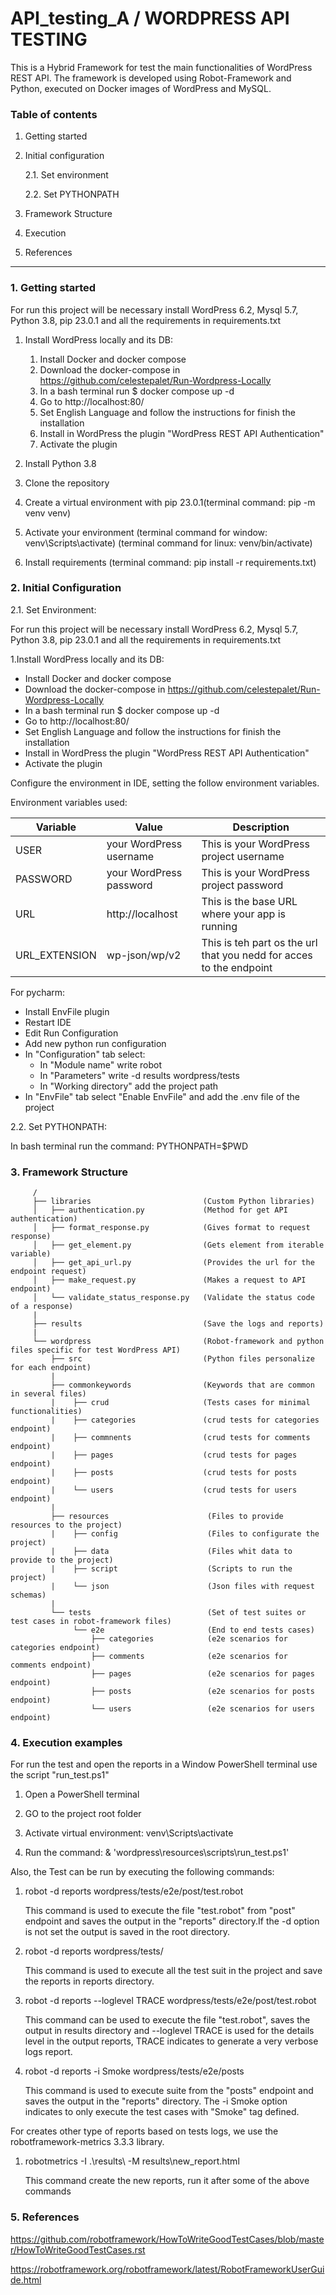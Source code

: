 # API_testing_A / WORDPRESS API TESTING

This is a Hybrid Framework for test the main functionalities of WordPress REST API. The framework is developed using Robot-Framework and Python, executed on Docker images of WordPress and MySQL.

### Table of contents

1. Getting started
2. Initial configuration

    2.1. Set environment

    2.2. Set PYTHONPATH
3. Framework Structure
4. Execution
5. References

------------------------
### 1. Getting started

For run this project will be necessary install WordPress 6.2, Mysql 5.7, Python 3.8, pip 23.0.1 and all the requirements in requirements.txt
1. Install WordPress locally and its DB:

   1. Install Docker and docker compose 
   2. Download the docker-compose in https://github.com/celestepalet/Run-Wordpress-Locally
   3. In a bash terminal run $ docker compose up -d 
   4. Go to http://localhost:80/
   5. Set English Language and follow the instructions for finish the installation 
   6. Install in WordPress the plugin "WordPress REST API Authentication"
   7. Activate the plugin
   
2. Install Python 3.8
3. Clone the repository
3. Create a virtual environment with pip 23.0.1(terminal command: pip -m venv venv)
4. Activate your environment (terminal command for window: venv\Scripts\activate) (terminal command for linux: venv/bin/activate)
5. Install requirements (terminal command: pip install -r requirements.txt)


### 2. Initial Configuration


2.1. Set Environment:

For run this project will be necessary install WordPress 6.2, Mysql 5.7, Python 3.8, pip 23.0.1 and all the requirements in requirements.txt
        
1.Install WordPress locally and its DB:
  - Install Docker and docker compose 
  - Download the docker-compose in https://github.com/celestepalet/Run-Wordpress-Locally
  - In a bash terminal run $ docker compose up -d
  - Go to http://localhost:80/ 
  - Set English Language and follow the instructions for finish the installation
  - Install in WordPress the plugin "WordPress REST API Authentication"
  - Activate the plugin


Configure the environment in IDE, setting the follow environment variables.

Environment variables used:

| Variable | Value                   | Description                                                         |
|---------|-------------------------|---------------------------------------------------------------------|
| USER    | your WordPress username | This is your WordPress project username                             |
| PASSWORD | your WordPress password | This is your WordPress project password                             |
| URL     | http://localhost        | This is the base URL where your app is running                      |
| URL_EXTENSION| wp-json/wp/v2           | This is teh part os the url that you nedd for acces to the endpoint |

For pycharm:

  - Install EnvFile plugin
  - Restart IDE
  - Edit Run Configuration
  - Add new python run configuration
  - In "Configuration" tab select: 
    - In "Module name" write robot
    - In "Parameters" write -d results wordpress/tests
    - In "Working directory" add the project path
  - In "EnvFile" tab select "Enable EnvFile" and add the .env file of the project
        
2.2. Set PYTHONPATH:

In bash terminal run the command: PYTHONPATH=$PWD


### 3. Framework Structure

         /
         ├── libraries                         (Custom Python libraries)
         │   ├── authentication.py             (Method for get API authentication)
         │   ├── format_response.py            (Gives format to request response)
         │   ├── get_element.py                (Gets element from iterable variable)
         │   ├── get_api_url.py                (Provides the url for the endpoint request)
         │   ├── make_request.py               (Makes a request to API endpoint)
         │   └── validate_status_response.py   (Validate the status code of a response)
         |
         ├── results                           (Save the logs and reports)
         |
         └── wordpress                         (Robot-framework and python files specific for test WordPress API)
             ├── src                           (Python files personalize for each endpoint)
             |
             ├── commonkeywords                (Keywords that are common in several files)
             |    ├── crud                     (Tests cases for minimal functionalities)
             |    ├── categories               (crud tests for categories endpoint)   
             |    ├── commnents                (crud tests for comments endpoint)   
             |    ├── pages                    (crud tests for pages endpoint)   
             |    ├── posts                    (crud tests for posts endpoint)   
             |    └── users                    (crud tests for users endpoint)   
             |
             ├── resources                      (Files to provide resources to the project)
             |    ├── config                    (Files to configurate the project)
             |    ├── data                      (Files whit data to provide to the project)
             |    ├── script                    (Scripts to run the project)
             |    └── json                      (Json files with request schemas)
             |                        
             └── tests                          (Set of test suites or test cases in robot-framework files)
                  └── e2e                       (End to end tests cases)
                      ├── categories            (e2e scenarios for categories endpoint)                
                      ├── comments              (e2e scenarios for comments endpoint)  
                      ├── pages                 (e2e scenarios for pages endpoint)  
                      ├── posts                 (e2e scenarios for posts endpoint)  
                      └── users                 (e2e scenarios for users endpoint)    
            
### 4. Execution examples

For run the test and open the reports in a Window PowerShell terminal use the script "run_test.ps1"
   
1. Open a PowerShell terminal

2. GO to the project root folder

3. Activate virtual environment: venv\Scripts\activate

4. Run the command: & 'wordpress\resources\scripts\run_test.ps1'

Also, the Test can be run by executing the following commands:

1. robot -d reports wordpress/tests/e2e/post/test.robot  

    This command is used to execute the file "test.robot" from "post" endpoint and saves the output 
    in the "reports" directory.If the -d option is not set the output is saved in the root directory.

2. robot -d reports wordpress/tests/  

    This command is used to execute all the test suit in the project and save the reports in reports 
    directory.

3. robot -d reports  --loglevel TRACE wordpress/tests/e2e/post/test.robot 

    This command can be used to execute the file "test.robot", saves the output in results directory 
    and --loglevel TRACE is used for the details level in the output reports, TRACE indicates to 
    generate a very verbose logs report.

4. robot -d reports -i Smoke wordpress/tests/e2e/posts

    This command is used to execute suite from the "posts" endpoint and saves the output in the 
    "reports" directory. The -i Smoke option indicates to only execute the test cases with "Smoke" 
    tag defined.

For creates other type of reports based on tests logs, we use the robotframework-metrics 3.3.3 library.

1. robotmetrics -I .\results\ -M results\new_report.html

    This command create the new reports, run it after some of the above commands

### 5. References
https://github.com/robotframework/HowToWriteGoodTestCases/blob/master/HowToWriteGoodTestCases.rst

https://robotframework.org/robotframework/latest/RobotFrameworkUserGuide.html
